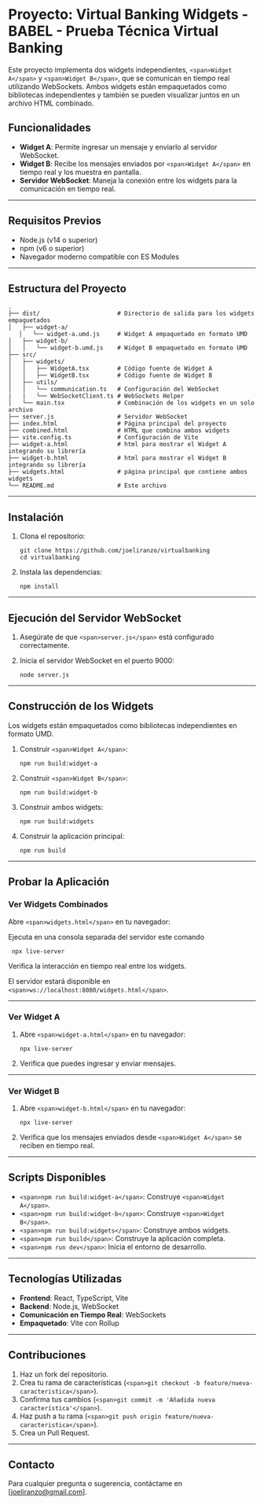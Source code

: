 # Proyecto: Virtual Banking Widgets - BABEL - Prueba Técnica Virtual Banking

Este proyecto implementa dos widgets independientes, `<span>Widget A</span>` y `<span>Widget B</span>`, que se comunican en tiempo real utilizando WebSockets. Ambos widgets están empaquetados como bibliotecas independientes y también se pueden visualizar juntos en un archivo HTML combinado.

## Funcionalidades

* **Widget A**: Permite ingresar un mensaje y enviarlo al servidor WebSocket.
* **Widget B**: Recibe los mensajes enviados por `<span>Widget A</span>` en tiempo real y los muestra en pantalla.
* **Servidor WebSocket**: Maneja la conexión entre los widgets para la comunicación en tiempo real.

---

## Requisitos Previos

* Node.js (v14 o superior)
* npm (v6 o superior)
* Navegador moderno compatible con ES Modules

---

## Estructura del Proyecto

```
.
├── dist/                      # Directorio de salida para los widgets empaquetados
│   ├── widget-a/
   │   └── widget-a.umd.js     # Widget A empaquetado en formato UMD
│   ├── widget-b/
│   │   └── widget-b.umd.js    # Widget B empaquetado en formato UMD
├── src/
│   ├── widgets/
│   │   ├── WidgetA.tsx        # Código fuente de Widget A
│   │   ├── WidgetB.tsx        # Código fuente de Widget B
│   ├── utils/
│   │   └── communication.ts   # Configuración del WebSocket
|   |   └── WebSocketClient.ts # WebSockets Helper
│   └── main.tsx               # Combinación de los widgets en un solo archivo
├── server.js                  # Servidor WebSocket
├── index.html                 # Página principal del proyecto
├── combined.html              # HTML que combina ambos widgets
├── vite.config.ts             # Configuración de Vite
├── widget-a.html              # html para mostrar el Widget A integrando su librería
├── widget-b.html              # html para mostrar el Widget B integrando su librería
├── widgets.html               # página principal que contiene ambos widgets
└── README.md                  # Este archivo
```

---

## Instalación

1. Clona el repositorio:
   ```
   git clone https://github.com/joeliranzo/virtualbanking
   cd virtualbanking
   ```
2. Instala las dependencias:
   ```
   npm install
   ```

---

## Ejecución del Servidor WebSocket

1. Asegúrate de que `<span>server.js</span>` está configurado correctamente.
2. Inicia el servidor WebSocket en el puerto 9000:

   ```
   node server.js
   ```

---

## Construcción de los Widgets

Los widgets están empaquetados como bibliotecas independientes en formato UMD.

1. Construir `<span>Widget A</span>`:
   ```
   npm run build:widget-a
   ```
2. Construir `<span>Widget B</span>`:
   ```
   npm run build:widget-b
   ```
3. Construir ambos widgets:
   ```
   npm run build:widgets
   ```
4. Construir la aplicación principal:
   ```
   npm run build
   ```

---

## Probar la Aplicación

### Ver Widgets Combinados

Abre `<span>widgets.html</span>` en tu navegador:

Ejecuta en una consola separada del servidor este comando

```
 npx live-server
```

Verifica la interacción en tiempo real entre los widgets.

El servidor estará disponible en `<span>ws://localhost:8080/widgets.html</span>`.

---

### Ver Widget A

1. Abre `<span>widget-a.html</span>` en tu navegador:
   ```
   npx live-server
   ```
2. Verifica que puedes ingresar y enviar mensajes.

---

### Ver Widget B

1. Abre `<span>widget-b.html</span>` en tu navegador:
   ```
   npx live-server
   ```
2. Verifica que los mensajes enviados desde `<span>Widget A</span>` se reciben en tiempo real.

---

## Scripts Disponibles

* `<span>npm run build:widget-a</span>`: Construye `<span>Widget A</span>`.
* `<span>npm run build:widget-b</span>`: Construye `<span>Widget B</span>`.
* `<span>npm run build:widgets</span>`: Construye ambos widgets.
* `<span>npm run build</span>`: Construye la aplicación completa.
* `<span>npm run dev</span>`: Inicia el entorno de desarrollo.

---

## Tecnologías Utilizadas

* **Frontend**: React, TypeScript, Vite
* **Backend**: Node.js, WebSocket
* **Comunicación en Tiempo Real**: WebSockets
* **Empaquetado**: Vite con Rollup

---

## Contribuciones

1. Haz un fork del repositorio.
2. Crea tu rama de características (`<span>git checkout -b feature/nueva-caracteristica</span>`).
3. Confirma tus cambios (`<span>git commit -m 'Añadida nueva característica'</span>`).
4. Haz push a tu rama (`<span>git push origin feature/nueva-caracteristica</span>`).
5. Crea un Pull Request.

---

## Contacto

Para cualquier pregunta o sugerencia, contáctame en [[joeliranzo@gmail.com]()].
